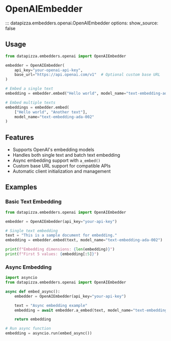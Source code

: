 # OpenAIEmbedder

<!-- prettier-ignore -->
::: datapizza.embedders.openai.OpenAIEmbedder
    options:
        show_source: false


## Usage

```python
from datapizza.embedders.openai import OpenAIEmbedder

embedder = OpenAIEmbedder(
    api_key="your-openai-api-key",
    base_url="https://api.openai.com/v1"  # Optional custom base URL
)

# Embed a single text
embedding = embedder.embed("Hello world", model_name="text-embedding-ada-002")

# Embed multiple texts
embeddings = embedder.embed(
    ["Hello world", "Another text"],
    model_name="text-embedding-ada-002"
)
```

## Features

- Supports OpenAI's embedding models
- Handles both single text and batch text embedding
- Async embedding support with `a_embed()`
- Custom base URL support for compatible APIs
- Automatic client initialization and management

## Examples

### Basic Text Embedding

```python
from datapizza.embedders.openai import OpenAIEmbedder

embedder = OpenAIEmbedder(api_key="your-api-key")

# Single text embedding
text = "This is a sample document for embedding."
embedding = embedder.embed(text, model_name="text-embedding-ada-002")

print(f"Embedding dimensions: {len(embedding)}")
print(f"First 5 values: {embedding[:5]}")
```

### Async Embedding

```python
import asyncio
from datapizza.embedders.openai import OpenAIEmbedder

async def embed_async():
    embedder = OpenAIEmbedder(api_key="your-api-key")

    text = "Async embedding example"
    embedding = await embedder.a_embed(text, model_name="text-embedding-ada-002")

    return embedding

# Run async function
embedding = asyncio.run(embed_async())
```